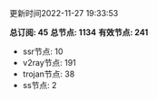 更新时间2022-11-27 19:33:53

**总订阅: 45**
**总节点: 1134**
**有效节点: 241**
- ssr节点: 10
- v2ray节点: 191
- trojan节点: 38
- ss节点: 2
